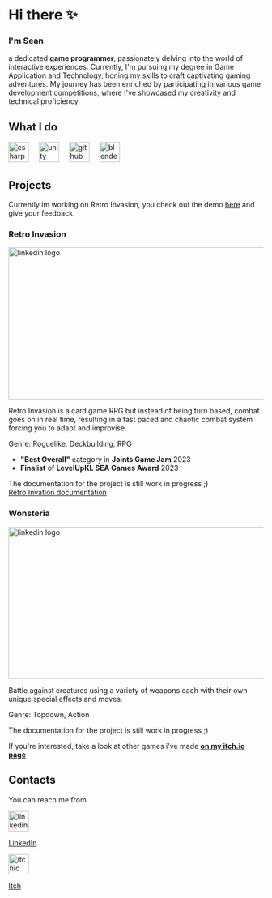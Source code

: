 # Hi there ✨
### I'm Sean
a dedicated **game programmer**, passionately delving into the world of interactive experiences. Currently, I'm pursuing my degree in Game Application and Technology, honing my skills to craft captivating gaming adventures. My journey has been enriched by participating in various game development competitions, where I've showcased my creativity and technical proficiency.

## What I do
<div align="left">
  <img src="https://cdn.jsdelivr.net/gh/devicons/devicon/icons/csharp/csharp-original.svg" height="40" alt="csharp logo"  />
  <img width="12" />
  <img src="https://cdn-icons-png.flaticon.com/512/5969/5969346.png" height="40" alt="unity logo"  />
  <img width="12" />
  <img src="https://cdn-icons-png.flaticon.com/512/5968/5968866.png" height="40" alt="github logo"  />
  <img width="12" />
  <img src="https://cdn.jsdelivr.net/gh/devicons/devicon/icons/blender/blender-original.svg" height="40" alt="blender logo"  />
</div>

## Projects
Currently im working on Retro Invasion,
you check out the demo [here](https://wilsonn.itch.io/retro-invasion) and give your feedback.

### Retro Invasion
<img src="https://github.com/SnMatt/SnMatt/assets/92210062/f62a6b4f-15b6-497f-8cb5-e09eddbabe04" width="960" height="300" alt="linkedin logo"  />

Retro Invasion is a card game RPG but instead of being turn based, combat goes on in real time, resulting in a fast paced and chaotic combat system forcing you to adapt and improvise.  

Genre: Roguelike, Deckbuilding, RPG  

- **"Best Overall"** category in **Joints Game Jam** 2023
- **Finalist** of **LevelUpKL SEA Games Award** 2023

The documentation for the project is still work in progress ;)  
[Retro Invation documentation](./ProjectDocumentations/RetroInvasion)


### Wonsteria
<img src="https://github.com/SnMatt/SnMatt/assets/92210062/89da9f84-0acf-49aa-b057-ce7f07b21c86" width="960" height="300" alt="linkedin logo"  />

Battle against creatures using a variety of weapons each with their own unique special effects and moves.

Genre: Topdown, Action

The documentation for the project is still work in progress ;)  

If you're interested, take a look at other games i've made **[on my itch.io page](https://smtt.itch.io/)**

## Contacts
You can reach me from
<div align="left">
  <img src="https://raw.githubusercontent.com/maurodesouza/profile-readme-generator/master/src/assets/icons/social/linkedin/default.svg" width="40" height="40" alt="linkedin logo"  />
</div>

[LinkedIn](https://www.linkedin.com/in/sean-matt/)

<div align="left">
  <img src="https://static.itch.io/images/itchio-textless-white.svg" width="40" height="40" alt="itchio logo"  />
</div>

[Itch](https://smtt.itch.io/)
